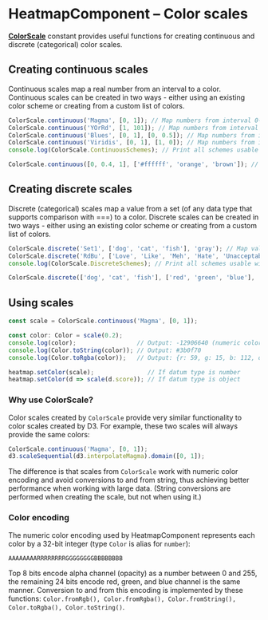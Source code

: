 # HeatmapComponent – Color scales

[**ColorScale**](../src/heatmap-component/data/color-scale.ts) constant provides useful functions for creating continuous and discrete (categorical) color scales.

## Creating continuous scales

Continuous scales map a real number from an interval to a color. Continuous scales can be created in two ways - either using an existing color scheme or creating from a custom list of colors.

```ts
ColorScale.continuous('Magma', [0, 1]); // Map numbers from interval 0-1 to colors from Magma scheme
ColorScale.continuous('YOrRd', [1, 101]); // Map numbers from interval 1-101 to colors from YOrRd scheme (Yellow-Orange-Red)
ColorScale.continuous('Blues', [0, 1], [0, 0.5]); // Map numbers from interval 0-1 to colors from the first half of Blues scheme
ColorScale.continuous('Viridis', [0, 1], [1, 0]); // Map numbers from interval 0-1 to colors from Viridis scheme in inverted order
console.log(ColorScale.ContinuousSchemes); // Print all schemes usable with ColorScale.continuous

ColorScale.continuous([0, 0.4, 1], ['#ffffff', 'orange', 'brown']); // Map 0 to white, 0.4 to orange, 1 to brown; interpolate inbetween
```

## Creating discrete scales

Discrete (categorical) scales map a value from a set (of any data type that supports comparison with ===) to a color. Discrete scales can be created in two ways - either using an existing color scheme or creating from a custom list of colors.

```ts
ColorScale.discrete('Set1', ['dog', 'cat', 'fish'], 'gray'); // Map values 'dog', 'cat', 'fish' to first three colors from Set1 scheme; any other value to gray
ColorScale.discrete('RdBu', ['Love', 'Like', 'Meh', 'Hate', 'Unacceptable!!!'], '#00000080'); // Map values 'Love', 'Like', 'Meh', 'Hate', 'Unacceptable!!!' to colors from RdBu scheme (Red-Blue); any other value to semi-transparent black
console.log(ColorScale.DiscreteSchemes); // Print all schemes usable with ColorScale.discrete

ColorScale.discrete(['dog', 'cat', 'fish'], ['red', 'green', 'blue'], 'gray'); // Map 'dog' to red, 'cat' to green, 'fish' to blue, any other value to gray
```

## Using scales

```ts
const scale = ColorScale.continuous('Magma', [0, 1]);

const color: Color = scale(0.2);
console.log(color);                 // Output: -12906640 (numeric color encoding)
console.log(Color.toString(color)); // Output: #3b0f70
console.log(Color.toRgba(color));   // Output: {r: 59, g: 15, b: 112, opacity: 1}

heatmap.setColor(scale);               // If datum type is number
heatmap.setColor(d => scale(d.score)); // If datum type is object
```

### Why use ColorScale?

Color scales created by `ColorScale` provide very similar functionality to color scales created by D3. For example, these two scales will always provide the same colors:

```ts
ColorScale.continuous('Magma', [0, 1]);
d3.scaleSequential(d3.interpolateMagma).domain([0, 1]);
```

The difference is that scales from `ColorScale` work with numeric color encoding and avoid conversions to and from string, thus achieving better performance when working with large data. (String conversions are performed when creating the scale, but not when using it.)

### Color encoding

The numeric color encoding used by HeatmapComponent represents each color by a 32-bit integer (type `Color` is alias for `number`):

```
AAAAAAAARRRRRRRRGGGGGGGGBBBBBBBB
```

Top 8 bits encode alpha channel (opacity) as a number between 0 and 255, the remaining 24 bits encode red, green, and blue channel is the same manner. Conversion to and from this encoding is implemented by these functions: `Color.fromRgb(), Color.fromRgba(), Color.fromString(), Color.toRgba(), Color.toString()`.
